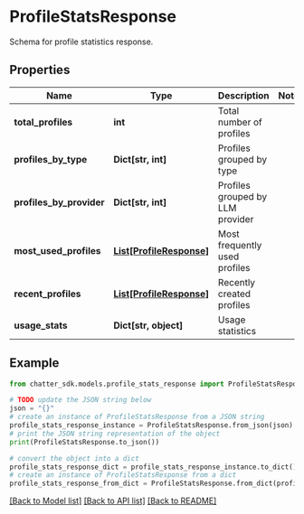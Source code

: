 # ProfileStatsResponse

Schema for profile statistics response.

## Properties

Name | Type | Description | Notes
------------ | ------------- | ------------- | -------------
**total_profiles** | **int** | Total number of profiles | 
**profiles_by_type** | **Dict[str, int]** | Profiles grouped by type | 
**profiles_by_provider** | **Dict[str, int]** | Profiles grouped by LLM provider | 
**most_used_profiles** | [**List[ProfileResponse]**](ProfileResponse.md) | Most frequently used profiles | 
**recent_profiles** | [**List[ProfileResponse]**](ProfileResponse.md) | Recently created profiles | 
**usage_stats** | **Dict[str, object]** | Usage statistics | 

## Example

```python
from chatter_sdk.models.profile_stats_response import ProfileStatsResponse

# TODO update the JSON string below
json = "{}"
# create an instance of ProfileStatsResponse from a JSON string
profile_stats_response_instance = ProfileStatsResponse.from_json(json)
# print the JSON string representation of the object
print(ProfileStatsResponse.to_json())

# convert the object into a dict
profile_stats_response_dict = profile_stats_response_instance.to_dict()
# create an instance of ProfileStatsResponse from a dict
profile_stats_response_from_dict = ProfileStatsResponse.from_dict(profile_stats_response_dict)
```
[[Back to Model list]](../README.md#documentation-for-models) [[Back to API list]](../README.md#documentation-for-api-endpoints) [[Back to README]](../README.md)


